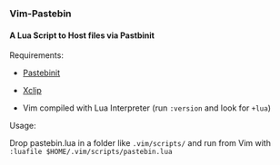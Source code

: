 ### Vim-Pastebin

#### A Lua Script to Host files via Pastbinit

Requirements:

* [Pastebinit](https://launchpad.net/pastebinit/)

* [Xclip](https://launchpad.net/xclip)

* Vim compiled with Lua Interpreter (run `:version` and look for `+lua`)

Usage:

Drop pastebin.lua in a folder like `.vim/scripts/` and run from Vim with `:luafile $HOME/.vim/scripts/pastebin.lua`
